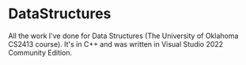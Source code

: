# DataStructures
All the work I've done for Data Structures (The University of Oklahoma CS2413 course). It's in C++ and was written in Visual Studio 2022 Community Edition.
